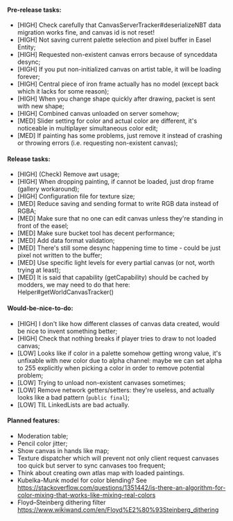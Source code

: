 #### Pre-release tasks:

* \[HIGH\] Check carefully that CanvasServerTracker#deserializeNBT data migration works fine, and canvas id is not reset!
* \[HIGH\] Not saving current palette selection and pixel buffer in Easel Entity;
* \[HIGH\] Requested non-existent canvas errors because of synceddata desync;
* \[HIGH\] If you put non-initialized canvas on artist table, it will be loading forever;
* \[HIGH\] Central piece of iron frame actually has no model (except back which it lacks for some reason);
* \[HIGH\] When you change shape quickly after drawing, packet is sent with new shape;
* \[HIGH\] Combined canvas unloaded on server somehow;
* \[MED\] Slider setting for color and actual color are different, it's noticeable in multiplayer simultaneous color edit;
* \[MED\] If painting has some problems, just remove it instead of crashing or throwing errors (i.e. requesting non-existent canvas);

#### Release tasks:

* \[HIGH\] (Check) Remove awt usage;
* \[HIGH\] When dropping painting, if cannot be loaded, just drop frame (gallery workaround);
* \[HIGH\] Configuration file for texture size;
* \[MED\] Reduce saving and sending format to write RGB data instead of RGBA;
* \[MED\] Make sure that no one can edit canvas unless they're standing in front of the easel;
* \[MED\] Make sure bucket tool has decent performance;
* \[MED\] Add data format validation;
* \[MED\] There's still some desync happening time to time - could be just pixel not written to the buffer;
* \[MED\] Use specific light levels for every partial canvas (or not, worth trying at least);
* \[MED\] It is said that capability (getCapability) should be cached by modders, we may need to do that here: Helper#getWorldCanvasTracker()
  
#### Would-be-nice-to-do:

* \[HIGH\] I don't like how different classes of canvas data created, would be nice to invent something better;
* \[HIGH\] Check that nothing breaks if player tries to draw to not loaded canvas;
* \[LOW\] Looks like if color in a palette somehow getting wrong value, it's unfixable with new color due to alpha channel: maybe we can set alpha to 255 explicitly when picking a color in order to remove potential problem;
* \[LOW\] Trying to unload non-existent canvases sometimes;
* \[LOW\] Remove network getters/setters: they're useless, and actually looks like a bad pattern (`public final`);
* \[LOW\] TIL LinkedLists are bad actually.

#### Planned features:

* Moderation table;
* Pencil color jitter;
* Show canvas in hands like map;
* Texture dispatcher which will prevent not only client request canvases too quick but server to sync canvases too frequent;
* Think about creating own atlas map with loaded paintings.
* Kubelka-Munk model for color blending? See https://stackoverflow.com/questions/1351442/is-there-an-algorithm-for-color-mixing-that-works-like-mixing-real-colors
* Floyd–Steinberg dithering filter https://www.wikiwand.com/en/Floyd%E2%80%93Steinberg_dithering